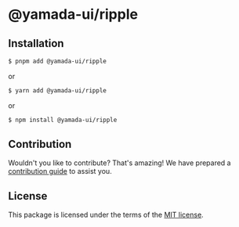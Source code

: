# @yamada-ui/ripple

## Installation

```sh
$ pnpm add @yamada-ui/ripple
```

or

```sh
$ yarn add @yamada-ui/ripple
```

or

```sh
$ npm install @yamada-ui/ripple
```

## Contribution

Wouldn't you like to contribute? That's amazing! We have prepared a [contribution guide](https://github.com/yamada-ui/yamada-ui/blob/main/CONTRIBUTING.md) to assist you.

## License

This package is licensed under the terms of the
[MIT license](https://github.com/yamada-ui/yamada-ui/blob/main/LICENSE).
